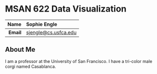 MSAN 622 Data Visualization
==============================

| **Name**  | Sophie Engle |
|----------:|:------------|
| **Email** | sjengle@cs.usfca.edu |

## About Me ##

I am a professor at the University of San Francisco. I have a tri-color male corgi named Casablanca.

